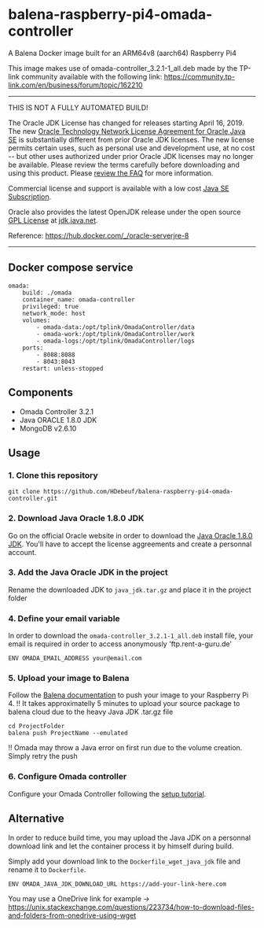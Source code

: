 # balena-raspberry-pi4-omada-controller
A Balena Docker image built for an ARM64v8 (aarch64) Raspberry Pi4 

This image makes use of omada-controller_3.2.1-1_all.deb made by the TP-link community available with the following link:
https://community.tp-link.com/en/business/forum/topic/162210

***
THIS IS NOT A FULLY AUTOMATED BUILD!

The Oracle JDK License has changed for releases starting April 16, 2019.
The new [Oracle Technology Network License Agreement for Oracle Java SE](https://hub.docker.com/technetwork/java/javase/terms/license/javase-license.html) is substantially different from prior Oracle JDK licenses. The new license permits certain uses, such as personal use and development use, at no cost -- but other uses authorized under prior Oracle JDK licenses may no longer be available. Please review the terms carefully before downloading and using this product. Please [review the FAQ](https://www.oracle.com/technetwork/java/javase/overview/oracle-jdk-faqs.html) for more information.

Commercial license and support is available with a low cost [Java SE Subscription](https://www.oracle.com/java/java-se-subscription.html).

Oracle also provides the latest OpenJDK release under the open source [GPL License](https://openjdk.java.net/legal/gplv2+ce.html) at [jdk.java.net](https://jdk.java.net/).

Reference: https://hub.docker.com/_/oracle-serverjre-8

***

## Docker compose service
```
omada:
    build: ./omada
    container_name: omada-controller
    privileged: true
    network_mode: host
    volumes:
        - omada-data:/opt/tplink/OmadaController/data
        - omada-work:/opt/tplink/OmadaController/work
        - omada-logs:/opt/tplink/OmadaController/logs
    ports:
        - 8088:8088
        - 8043:8043
    restart: unless-stopped
```

## Components
  * Omada Controller 3.2.1
  * Java ORACLE 1.8.0 JDK
  * MongoDB v2.6.10

## Usage

### 1. Clone this repository
```
git clone https://github.com/HDebeuf/balena-raspberry-pi4-omada-controller.git
```

### 2. Download Java Oracle 1.8.0 JDK
Go on the official Oracle website in order to download the [Java Oracle 1.8.0 JDK](https://www.oracle.com/technetwork/java/javase/downloads/jdk8-downloads-2133151.html).
You'll have to accept the license aggreements and create a personnal account.

### 3. Add the Java Oracle JDK in the project
Rename the downloaded JDK to `java_jdk.tar.gz` and place it in the project folder

### 4. Define your email variable
In order to download the `omada-controller_3.2.1-1_all.deb` install file, your email is required in order to access anonymously 'ftp.rent-a-guru.de'

```
ENV OMADA_EMAIL_ADDRESS your@email.com
```

### 5. Upload your image to Balena
Follow the [Balena documentation](https://www.balena.io/docs/learn/deploy/deployment/) to push your image to your Raspberry Pi 4.
!! It takes approximatelly 5 minutes to upload your source package to balena cloud due to the heavy Java JDK .tar.gz file

```
cd ProjectFolder
balena push ProjectName --emulated
```

!! Omada may throw a Java error on first run due to the volume creation. Simply retry the push

### 6. Configure Omada controller
Configure your Omada Controller following the [setup tutorial](https://www.tp-link.com/us/support/download/eap-controller/).

## Alternative
In order to reduce build time, you may upload the Java JDK on a personnal download link and let the container process it by himself during build.

Simply add your download link to the `Dockerfile_wget_java_jdk` file and rename it to `Dockerfile`.
```
ENV OMADA_JAVA_JDK_DOWNLOAD_URL https://add-your-link-here.com
```

You may use a OneDrive link for example -> https://unix.stackexchange.com/questions/223734/how-to-download-files-and-folders-from-onedrive-using-wget
